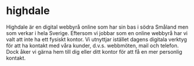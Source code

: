 # highdale
Highdale är en digital webbyrå online som har sin bas i södra Småland men som verkar i hela Sverige. Eftersom vi jobbar som en online webbyrå har vi valt att inte ha ett fysiskt kontor. Vi utnyttjar istället dagens digitala verktyg för att ha kontakt med våra kunder, d.v.s. webbmöten, mail och telefon. Dock åker vi gärna hem till dig eller ditt kontor för att få en mer personlig kontakt. 

